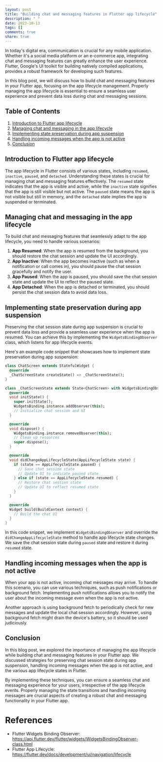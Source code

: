 ```yaml
---
layout: post
title: "Building chat and messaging features in Flutter app lifecycle"
description: " "
date: 2023-10-13
tags: []
comments: true
share: true
---
```


In today's digital era, communication is crucial for any mobile application. Whether it's a social media platform or an e-commerce app, integrating chat and messaging features can greatly enhance the user experience. Flutter, Google's UI toolkit for building natively compiled applications, provides a robust framework for developing such features.

In this blog post, we will discuss how to build chat and messaging features in your Flutter app, focusing on the app lifecycle management. Properly managing the app lifecycle is essential to ensure a seamless user experience and prevent data loss during chat and messaging sessions.

## Table of Contents
1. [Introduction to Flutter app lifecycle](#introduction-to-flutter-app-lifecycle)
2. [Managing chat and messaging in the app lifecycle](#managing-chat-and-messaging-in-the-app-lifecycle)
3. [Implementing state preservation during app suspension](#implementing-state-preservation-during-app-suspension)
4. [Handling incoming messages when the app is not active](#handling-incoming-messages-when-the-app-is-not-active)
5. [Conclusion](#conclusion)

## Introduction to Flutter app lifecycle

The app lifecycle in Flutter consists of various states, including `resumed`, `inactive`, `paused`, and `detached`. Understanding these states is crucial for managing chat and messaging features effectively. The `resumed` state indicates that the app is visible and active, while the `inactive` state signifies that the app is still visible but not active. The `paused` state means the app is not visible but still in memory, and the `detached` state implies the app is suspended or terminated.

## Managing chat and messaging in the app lifecycle

To build chat and messaging features that seamlessly adapt to the app lifecycle, you need to handle various scenarios:

1. **App Resumed**: When the app is resumed from the background, you should restore the chat session and update the UI accordingly.
2. **App Inactive**: When the app becomes inactive (such as when a notification or call comes in), you should pause the chat session gracefully and notify the user.
3. **App Paused**: When the app is paused, you should save the chat session state and update the UI to reflect the paused state.
4. **App Detached**: When the app is detached or terminated, you should persist the chat session data to avoid data loss.

## Implementing state preservation during app suspension

Preserving the chat session state during app suspension is crucial to prevent data loss and provide a seamless user experience when the app is resumed. You can achieve this by implementing the `WidgetsBindingObserver` class, which listens for app lifecycle events.

Here's an example code snippet that showcases how to implement state preservation during app suspension:

```dart
class ChatScreen extends StatefulWidget {
  @override
  _ChatScreenState createState() => _ChatScreenState();
}

class _ChatScreenState extends State<ChatScreen> with WidgetsBindingObserver {
  @override
  void initState() {
    super.initState();
    WidgetsBinding.instance.addObserver(this);
    // Initialize chat session and UI
  }

  @override
  void dispose() {
    WidgetsBinding.instance.removeObserver(this);
    // Clean up resources
    super.dispose();
  }

  @override
  void didChangeAppLifecycleState(AppLifecycleState state) {
    if (state == AppLifecycleState.paused) {
      // Save chat session state
      // Update UI to indicate paused state
    } else if (state == AppLifecycleState.resumed) {
      // Restore chat session state
      // Update UI to reflect resumed state
    }
  }

  @override
  Widget build(BuildContext context) {
    // Build the chat UI
  }
}
```

In this code snippet, we implement `WidgetsBindingObserver` and override the `didChangeAppLifecycleState` method to handle app lifecycle state changes. We save the chat session state during `paused` state and restore it during `resumed` state.

## Handling incoming messages when the app is not active

When your app is not active, incoming chat messages may arrive. To handle this scenario, you can use various techniques, such as push notifications or background fetch. Implementing push notifications allows you to notify the user about the incoming message even when the app is not active.

Another approach is using background fetch to periodically check for new messages and update the local chat session accordingly. However, using background fetch might drain the device's battery, so it should be used judiciously.

## Conclusion

In this blog post, we explored the importance of managing the app lifecycle while building chat and messaging features in your Flutter app. We discussed strategies for preserving chat session state during app suspension, handling incoming messages when the app is not active, and the various app lifecycle states in Flutter.

By implementing these techniques, you can ensure a seamless chat and messaging experience for your users, irrespective of the app lifecycle events. Properly managing the state transitions and handling incoming messages are crucial aspects of creating a robust chat and messaging functionality in your Flutter app.

# References

- Flutter Widgets Binding Observer: https://api.flutter.dev/flutter/widgets/WidgetsBindingObserver-class.html
- Flutter App Lifecycle: https://flutter.dev/docs/development/ui/navigation/lifecycle